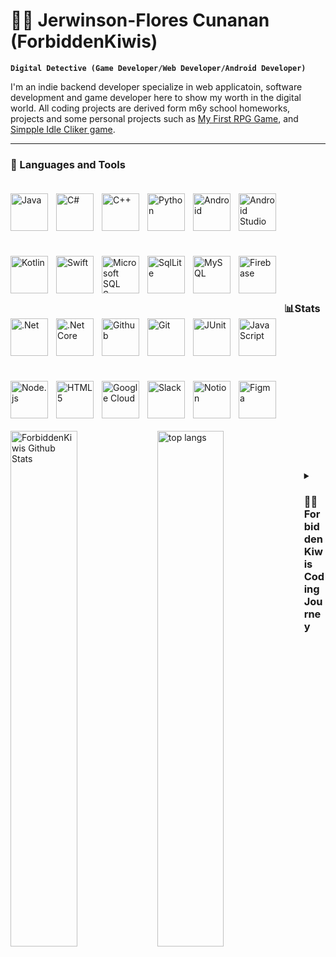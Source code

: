 # 🚫🥝 Jerwinson-Flores Cunanan (ForbiddenKiwis)
**`Digital Detective (Game Developer/Web Developer/Android Developer)`**

I'm an indie backend developer specialize in web applicatoin, software development and game developer here to show my worth in the digital world. All coding projects are derived form m6y school homeworks, projects and some personal projects such as [My First RPG Game](https://github.com/ForbiddenKiwis/First-2D-RPG-Game), and [Simpple Idle Cliker game](https://github.com/ForbiddenKiwis/Idle-Clicker-game).

---

### 🧰 Languages and Tools

<img align="left" alt="Java" width="60px" style="padding-right:10px; padding-top:20px; padding-bottom:20px;" src="https://cdn.jsdelivr.net/gh/devicons/devicon@latest/icons/java/java-original.svg" />
<img align="left" alt="C#" width="60px" style="padding-right:10px; padding-top:20px; padding-bottom:20px;" src="https://cdn.jsdelivr.net/gh/devicons/devicon@latest/icons/csharp/csharp-original.svg" />
<img align="left" alt="C++" width="60px" style="padding-right:10px; padding-top:20px; padding-bottom:20px;" src="https://cdn.jsdelivr.net/gh/devicons/devicon@latest/icons/cplusplus/cplusplus-original.svg" />
<img align="left" alt="Python" width="60px" style="padding-right:10px; padding-top:20px; padding-bottom:20px;" src="https://cdn.jsdelivr.net/gh/devicons/devicon@latest/icons/python/python-original.svg" />
<img align="left" alt="Android" width="60px" style="padding-right:10px; padding-top:20px; padding-bottom:20px;" src="https://cdn.jsdelivr.net/gh/devicons/devicon@latest/icons/android/android-original.svg" />
<img align="left" alt="Android Studio" width="60px" style="padding-right:10px; padding-top:20px; padding-bottom:20px;" src="https://cdn.jsdelivr.net/gh/devicons/devicon@latest/icons/androidstudio/androidstudio-original.svg" />
<img align="left" alt="Kotlin" width="60px" style="padding-right:10px; padding-top:20px; padding-bottom:20px;" src="https://cdn.jsdelivr.net/gh/devicons/devicon@latest/icons/kotlin/kotlin-plain.svg" />
<img align="left" alt="Swift" width="60px" style="padding-right:10px; padding-top:20px; padding-bottom:20px;" src="https://cdn.jsdelivr.net/gh/devicons/devicon@latest/icons/swift/swift-original.svg" />
<img align="left" alt="Microsoft SQL Server" width="60px" style="padding-right:10px; padding-top:20px; padding-bottom:20px;" src="https://cdn.jsdelivr.net/gh/devicons/devicon@latest/icons/microsoftsqlserver/microsoftsqlserver-plain-wordmark.svg" />
<img align="left" alt="SqlLite" width="60px" style="padding-right:10px; padding-top:20px; padding-bottom:20px;" src="https://cdn.jsdelivr.net/gh/devicons/devicon@latest/icons/sqlite/sqlite-original-wordmark.svg" />
<img align="left" alt="MySQL" width="60px" style="padding-right:10px; padding-top:20px; padding-bottom:20px;" src="https://cdn.jsdelivr.net/gh/devicons/devicon@latest/icons/mysql/mysql-original-wordmark.svg" />
<img align="left" alt="Firebase" width="60px" style="padding-right:10px; padding-top:20px; padding-bottom:20px;" src="https://cdn.jsdelivr.net/gh/devicons/devicon@latest/icons/firebase/firebase-original-wordmark.svg" />
<img align="left" alt=".Net" width="60px" style="padding-right:10px; padding-top:20px; padding-bottom:20px;" src="https://cdn.jsdelivr.net/gh/devicons/devicon@latest/icons/dot-net/dot-net-plain-wordmark.svg" />
<img align="left" alt=".Net Core" width="60px" style="padding-right:10px; padding-top:20px; padding-bottom:20px;" src="https://cdn.jsdelivr.net/gh/devicons/devicon@latest/icons/dotnetcore/dotnetcore-original.svg" />
<img align="left" alt="Github" width="60px" style="padding-right:10px; padding-top:20px; padding-bottom:20px;" 
 src="https://cdn.jsdelivr.net/gh/devicons/devicon@latest/icons/github/github-original.svg" />
 <img align="left" alt="Git" width="60px" style="padding-right:10px; padding-top:20px; padding-bottom:20px;" src="https://cdn.jsdelivr.net/gh/devicons/devicon@latest/icons/git/git-original.svg" />
<img align="left" alt="JUnit" width="60px" style="padding-right:10px; padding-top:20px; padding-bottom:20px;" src="https://cdn.jsdelivr.net/gh/devicons/devicon@latest/icons/junit/junit-plain.svg" />
<img align="left" alt="JavaScript" width="60px" style="padding-right:10px; padding-top:20px; padding-bottom:20px;" src="https://cdn.jsdelivr.net/gh/devicons/devicon@latest/icons/javascript/javascript-original.svg" />
<img align="left" alt="Node.js" width="60px" style="padding-right:10px; padding-top:20px; padding-bottom:20px;" src="https://cdn.jsdelivr.net/gh/devicons/devicon@latest/icons/nodejs/nodejs-original-wordmark.svg" />
<img align="left" alt="HTML5" width="60px" style="padding-right:10px; padding-top:20px; padding-bottom:20px;" src="https://cdn.jsdelivr.net/gh/devicons/devicon@latest/icons/html5/html5-plain-wordmark.svg" />
<img align="left" alt="Google Cloud" width="60px" style="padding-right:10px; padding-top:20px; padding-bottom:20px;" src="https://cdn.jsdelivr.net/gh/devicons/devicon@latest/icons/googlecloud/googlecloud-original.svg" />
<img align="left" alt="Slack" width="60px" style="padding-right:10px; padding-top:20px; padding-bottom:20px;" src="https://cdn.jsdelivr.net/gh/devicons/devicon@latest/icons/slack/slack-original.svg" />
<img align="left" alt="Notion" width="60px" style="padding-right:10px; padding-top:20px; padding-bottom:20px;" src="https://cdn.jsdelivr.net/gh/devicons/devicon@latest/icons/notion/notion-original.svg" />
<img align="left" alt="Figma" width="60px" style="padding-right:10px; padding-top:20px; padding-bottom:20px;" src="https://cdn.jsdelivr.net/gh/devicons/devicon@latest/icons/figma/figma-original.svg" />

<br/>
<br/>
<br/>
<br/>
<br/>
<br/>
<br/>
<br />  
<br />  
<br />  

### 📊Stats
<img alt="ForbiddenKiwis Github Stats" align="left" width="46%" src="https://github-readme-stats.vercel.app/api?username=ForbiddenKiwis&show_icons=true&theme=chartreuse-dark"/>
<img alt="top langs" align="left" width="46%" src="https://github-readme-stats.vercel.app/api/top-langs/?username=ForbiddenKiwis&layout=compact&theme=chartreuse-dark"/>

 
<br />  
<br />  
<br />  
<br />  
<br />  
<br />  
<br />  
<br />  
<br />  
<br />  
<br />  

#
<details>
  <summary><h3>🚫🥝 ForbiddenKiwis Coding Journey</h3></summary>
    I started my coding journey at 2022 as a computer science with the drive to learn how to create games, animation, softwares whether it was on PC or mobile. And all the while, learning how to code in C# my first programming language I learn how to code in Java, python and later on in C++. My skill in Java soon begun to become the main programming language as I utilized it more and more during my school year. It all started with a dream in creating my first ever ideal video game and in order to accomplish it I will learn how to use Unity, Unreal engine and renpy. Additionaly I will make learn and master the snake and C++ as it might come in handy later. Life gives one's challenge and I will grow and overcome it as I have a dream that one day my game will revolutionize the industry. Don't blink cause I'm comming to engraved my name in history.
<!---
ForbiddenKiwis/ForbiddenKiwis is a ✨ special ✨ repository because its `README.md` (this file) appears on your GitHub profile.
You can click the Preview link to take a look at your changes.
--->
